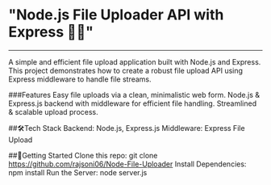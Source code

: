# "Node.js File Uploader API with Express 📁🚀"
---
A simple and efficient file upload application built with Node.js and Express. This project demonstrates how to create a robust file upload API using Express middleware to handle file streams.

###Features
Easy file uploads via a clean, minimalistic web form.
Node.js & Express.js backend with middleware for efficient file handling.
Streamlined & scalable upload process.

##🛠️Tech Stack
Backend: Node.js, Express.js
Middleware: Express File Upload

##🚀Getting Started
Clone this repo: git clone https://github.com/rajsoni06/Node-File-Uploader
Install Dependencies: npm install
Run the Server: node server.js
